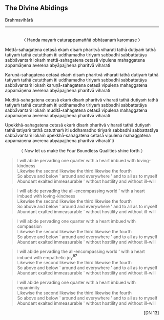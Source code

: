 ## The Divine Abidings<a id="divine-abidings"></a>
Brahmavihārā

---
<br>

<center>
〈 Handa mayaṁ caturappamaññā obhāsanaṁ karomase 〉
</center>

Mettā-sahagatena cetasā ekaṁ disaṁ pharitvā viharati tathā dutiyaṁ tathā tatiyaṁ tathā catutthaṁ iti uddhamadho tiriyaṁ sabbadhi sabbattatāya sabbāvantaṁ lokaṁ mettā-sahagatena cetasā vipulena mahaggatena appamāṇena averena abyāpajjhena pharitvā viharati

Karuṇā-sahagatena cetasā ekaṁ disaṁ pharitvā viharati tathā dutiyaṁ tathā tatiyaṁ tathā catutthaṁ iti uddhamadho tiriyaṁ sabbadhi sabbattatāya sabbāvantaṁ lokaṁ karuṇā-sahagatena cetasā vipulena mahaggatena appamāṇena averena abyāpajjhena pharitvā viharati

Muditā-sahagatena cetasā ekaṁ disaṁ pharitvā viharati tathā dutiyaṁ tathā tatiyaṁ tathā catutthaṁ iti uddhamadho tiriyaṁ sabbadhi sabbattatāya sabbāvantaṁ lokaṁ muditā-sahagatena cetasā vipulena mahaggatena appamāṇena averena abyāpajjhena pharitvā viharati

Upekkhā-sahagatena cetasā ekaṁ disaṁ pharitvā viharati tathā dutiyaṁ tathā tatiyaṁ tathā catutthaṁ iti uddhamadho tiriyaṁ sabbadhi sabbattatāya sabbāvantaṁ lokaṁ upekkhā-sahagatena cetasā vipulena mahaggatena appamāṇena averena abyāpajjhena pharitvā viharatī'ti

<center>
〈 Now let us make the Four Boundless Qualities shine forth 〉
</center>

<div class="english">

> I will abide pervading one quarter with a heart imbued with loving-kindness\
> Likewise the second likewise the third likewise the fourth\
> So above and below <span class="breathmark">'</span> around and everywhere <span class="breathmark">'</span> and to all as to myself\
> Abundant exalted immeasurable <span class="breathmark">'</span> without hostility and without ill-will

</div>

<div class="english">

> I will abide pervading the all-encompassing world <span class="breathmark">'</span> with a heart imbued with loving-kindness\
> Likewise the second likewise the third likewise the fourth\
> So above and below <span class="breathmark">'</span> around and everywhere <span class="breathmark">'</span> and to all as to myself\
> Abundant exalted immeasurable <span class="breathmark">'</span> without hostility and without ill-will

</div>

<div class="english">

> I will abide pervading one quarter with a heart imbued with compassion\
> Likewise the second likewise the third likewise the fourth\
> So above and below <span class="breathmark">'</span> around and everywhere <span class="breathmark">'</span> and to all as to myself\
> Abundant exalted immeasurable <span class="breathmark">'</span> without hostility and without ill-will

</div>

<div class="english">

> I will abide pervading the all-encompassing world <span class="breathmark">'</span> with a heart imbued with empathetic joy<a href="appendix/endnotes.html#en97" style="text-decoration: none;"><sup>97</sup></a>\
> Likewise the second likewise the third likewise the fourth\
> So above and below <span class="breathmark">'</span> around and everywhere <span class="breathmark">'</span> and to all as to myself\
> Abundant exalted immeasurable <span class="breathmark">'</span> without hostility and without ill-will

</div>

> I will abide pervading one quarter with a heart imbued with equanimity\
> Likewise the second likewise the third likewise the fourth\
> So above and below <span class="breathmark">'</span> around and everywhere <span class="breathmark">'</span> and to all as to myself\
> Abundant exalted immeasurable <span class="breathmark">'</span> without hostility and without ill-will

</div>

<p style="text-align:right;">[DN 13]</p>
